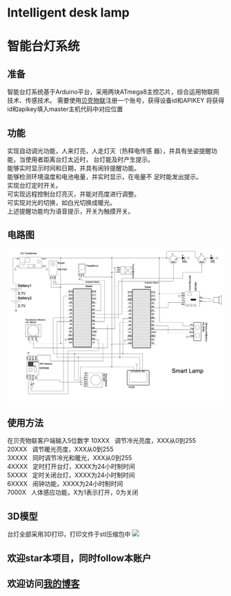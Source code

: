 # Intelligent desk lamp
智能台灯系统
==
## 准备
智能台灯系统基于Arduino平台，采用两块ATmega8主控芯片，综合运用物联网技术、传感技术。
需要使用[贝壳物联](https://www.bigiot.net/)注册一个账号，获得设备id和APIKEY
将获得id和apikey填入master主机代码中对应位置

## 功能
实现自动调光功能，人来灯亮，人走灯灭（热释电传感
器），并具有坐姿提醒功能，当使用者距离台灯太近时，
台灯能及时产生提示。<br>
能够实时显示时间和日期，并具有闹铃提醒功能。<br>
能够检测环境温度和电池电量，并实时显示，在电量不
足时能发出提示。<br>
实现台灯定时开关。<br>
可实现远程控制台灯亮灭，并能对亮度进行调整。<br>
可实现对光的切换，如白光切换成暖光。<br>
上述提醒功能均为语音提示，开关为触摸开关。<br>

## 电路图
![](https://github.com/Villivateur/Smart_Lamp_Programs/blob/master/Diagram.BMP)


## 使用方法
在贝壳物联客户端输入5位数字
10XXX   调节冷光亮度，XXX从0到255<br>
20XXX   调节暖光亮度，XXX从0到255<br>
3XXXX   同时调节冷光和暖光，XXX从0到255<br>
4XXXX   定时打开台灯，XXXX为24小时制时间<br>
5XXXX   定时关闭台灯，XXXX为24小时制时间<br>
6XXXX   闹钟功能，XXXX为24小时制时间<br>
7000X   人体感应功能，X为1表示打开，0为关闭<br>

## 3D模型
台灯全部采用3D打印，打印文件于stl压缩包中
![](https://github.com/h1997l1997/Intelligent-desk-lamp/blob/master/base%20v7.png)

欢迎star本项目，同时follow本账户
---
欢迎访问[我的博客](http://www.h1997l1997.cn/) 
---
